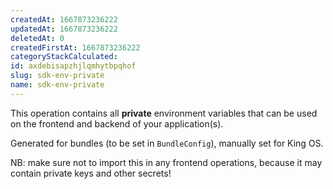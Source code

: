 ```yaml
---
createdAt: 1667873236222
updatedAt: 1667873236222
deletedAt: 0
createdFirstAt: 1667873236222
categoryStackCalculated: 
id: axdebisapzhjlqmhytbpqhof
slug: sdk-env-private
name: sdk-env-private
---
```


This operation contains all **private** environment variables that can be used on the frontend and backend of your application(s).

Generated for bundles (to be set in `BundleConfig`), manually set for King OS.

NB: make sure not to import this in any frontend operations, because it may contain private keys and other secrets!
